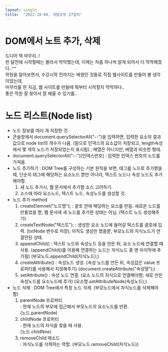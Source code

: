 ```yaml
---
layout: single
title:  "2022-10-04. 개발공부 27일차"
---
```

# DOM에서 노트 추가, 삭제
드디어 책 마무리..! <br>
한 달전에 시작할때는 몰라서 막막했는데, 이제는 차츰 하나씩 알게 되어서 더 막막해졌다..^^ <br>
학원을 알아보면서, 수강시작 전까지는 배웠던 것들로 직접 웹사이트를 만들어 볼 생각이었는데, <br>
마무리를 한 지금, 웹 사이트를 만들때 뭐부터 시작할지 막막하다.. <br>
좋은 학원 잘 찾아서 잘 배울 수 있기를.. <br>




# 노드 리스트(Node list)
  - 노드 정보를 여러 개 저장한 것.
  - 콘솔창에서 document.querySelectorAll("--")을 입력하면, 입력한 요소의 결과값으로 node list의 개수가 나옴.
   (밑으로 인덱스의 요소값이 저장되고, length속성에서 몇 개의 노드가 저장되었는지 표시됨)
   ; 배열은 아니지만, 배열과 비슷한 형태.
  - document.querySelectorAll("--")[인덱스번호]
   : 입력한 인덱스 번호의 노드를 가져옴.
  - 노드 추가하기
   : DOM Tree를 구성하는 기본 원칙을 보면, 태그를 노드로 추가했을 때, 단순히 태그에 해당하는 요소노드 뿐만 아니라,
     텍스트 노드나 속성 노드도 추가해야함.
     1. 새 노드 추가시, 웹 문서에서 추가할 소스 고려하기. <br>
     2. 소스에 따라 요소노드, 텍스트 노드, 속성노드를 생성할 것. <br>
  - 노드 추가 method
    1. createElemnet("노드명");
      : 괄호 안에 해당하는 요소를 만듬.
        새로운 노드를 만들었을 뿐, 웹 문서에 새 노드를 추가한 상태는 아님.
        (텍스트 노드 생성해주기)
    2. createTextNode("텍스트");
      : 생성한 요소 노드에 들어갈 텍스트를 괄호에 입력.
        (txtNode 변수로 저장); 아직도 생성만 했을뿐, 부모노드와 자식노드가 연결안된 상태.
    3. appendChild()
      : 텍스트 노드와 속성노드 등을 만든 뒤, 요소 노드에 연결할 때 사용.
       (appendChild()를 이용해 연결하는 노드는 자식노드 중 맨 마지막에 추가됨)
       (부모노드.appendChild(자식노드);)
    4. createAttribute()
      : 속성노드 생성.
       (속성 노드를 만든 뒤, 속성값은 value 프로퍼티를 사용해서 지정해주기)
       (document.createAttribute("속성명");)
    5. setAttribute()
      : 속성 노드 연결.
       (요소 노드의 자식으로 연결해야함; 새로 만든 속성노드를 요소노드에 추가)
       (요소명.setAttributeNode(속성노드);)
  - 노드 삭제
   : DOM Tree에서 특정 노드 삭제.
    (부모노드에서 자식노드를 삭제해야함)
    1. parentNode 프로퍼티<br>
      : 현재 노드의 부모에 접근해서 부모노드의 요소노드를 반환. <br>
       (노드.parentNode) <br>
    2. childNode 프로퍼티  <br>
      : 현재 노드의 자식을 찾을 때 사용. <br>
       (노드.childNoe) <br>
    3. removeChild 메소드 <br>
      : 자식노드를 삭제하는 역할.
       (부모노드.removeChild(자식노드))
